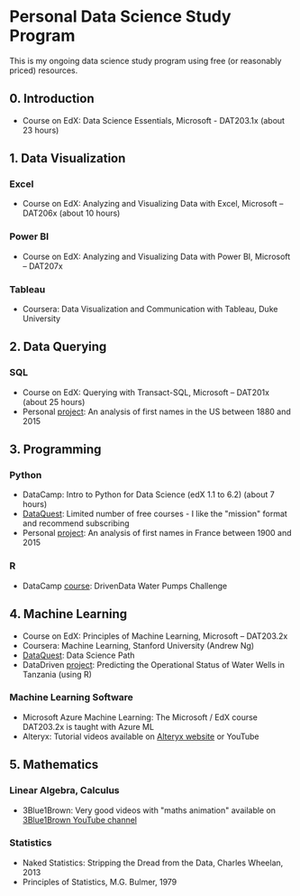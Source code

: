 # Personal Data Science Study Program

This is my ongoing data science study program using free (or reasonably priced) resources.

## 0. Introduction
- Course on EdX: Data Science Essentials, Microsoft - DAT203.1x (about 23 hours)

## 1. Data Visualization

### Excel
- Course on EdX: Analyzing and Visualizing Data with Excel, Microsoft – DAT206x (about 10 hours)

### Power BI
- Course on EdX: Analyzing and Visualizing Data with Power BI, Microsoft – DAT207x

### Tableau
- Coursera: Data Visualization and Communication with Tableau, Duke University

## 2. Data Querying

### SQL
- Course on EdX: Querying with Transact-SQL, Microsoft – DAT201x (about 25 hours)
- Personal [project](https://github.com/domptail/US-Names): An analysis of first names in the US between 1880 and 2015

## 3. Programming

### Python
- DataCamp: Intro to Python for Data Science (edX 1.1 to 6.2) (about 7 hours)
- [DataQuest](https://www.dataquest.io): Limited number of free courses - I like the "mission" format and recommend subscribing
- Personal [project](https://github.com/domptail/French-Names): An analysis of first names in France between 1900 and 2015

### R
- DataCamp [course](https://www.datacamp.com/community/open-courses/drivendata-water-pumps-challenge#gs.ReHOK70): DrivenData Water Pumps Challenge

## 4. Machine Learning
- Course on EdX: Principles of Machine Learning, Microsoft – DAT203.2x
- Coursera: Machine Learning, Stanford University (Andrew Ng)
- [DataQuest](https://www.dataquest.io): Data Science Path
- DataDriven [project](https://github.com/domptail/Tanzania-Water-Wells-ongoing): Predicting the Operational Status of Water Wells in Tanzania (using R)

### Machine Learning Software
- Microsoft Azure Machine Learning: The Microsoft / EdX course DAT203.2x is taught with Azure ML
- Alteryx: Tutorial videos available on [Alteryx website](https://www.alteryx.com/product-training) or YouTube

## 5. Mathematics

### Linear Algebra, Calculus
- 3Blue1Brown: Very good videos with "maths animation" available on [3Blue1Brown YouTube channel](https://www.youtube.com/3Blue1Brown)

### Statistics
-	Naked Statistics: Stripping the Dread from the Data, Charles Wheelan, 2013
-	Principles of Statistics, M.G. Bulmer, 1979


